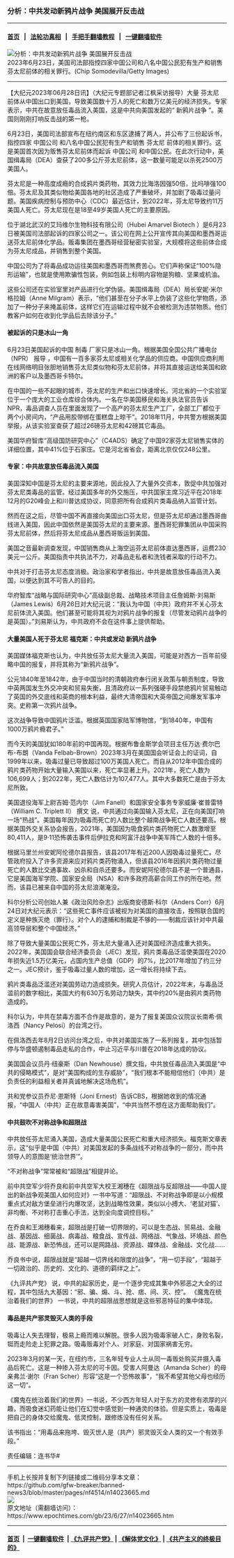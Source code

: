 ### 分析：中共发动新鸦片战争 美国展开反击战
------------------------

#### [首页](https://github.com/gfw-breaker/banned-news3/blob/master/README.md) &nbsp;&nbsp;|&nbsp;&nbsp; [法轮功真相](https://github.com/begood0513/basic/blob/master/README.md)  &nbsp;&nbsp;|&nbsp;&nbsp; [手把手翻墙教程](https://github.com/gfw-breaker/guides/wiki)  &nbsp;&nbsp;|&nbsp;&nbsp; [一键翻墙软件](https://github.com/gfw-breaker/nogfw/blob/master/README.md)  



<div><img alt="分析：中共发动新鸦片战争 美国展开反击战" class="attachment-djy_600_400 size-djy_600_400 wp-post-image" src="https://i.epochtimes.com/assets/uploads/2023/06/id14023668-GettyImages-1500918961-600x400.jpg"/>
<div class="caption">
 2023年6月23日，美国司法部指控四家中国公司和八名中国公民犯有生产和销售芬太尼前体的相关罪行。(Chip Somodevilla/Getty Images)
</div></div><hr/>


<div><p>
 【大纪元2023年06月28日讯】（大纪元专题部记者江枫采访报导）大量
 <ok href="https://www.epochtimes.com/gb/tag/%E8%8A%AC%E5%A4%AA%E5%B0%BC.html">
  芬太尼
 </ok>
 前体从中国出口到美国，导致美国数十万人的死亡和数万亿美元的经济损失。专家表示，中共在故意放任毒品流入美国，这是中共向美国发起的“
 <ok href="https://www.epochtimes.com/gb/tag/%E6%96%B0%E9%B8%A6%E7%89%87%E6%88%98%E4%BA%89.html">
  新鸦片战争
 </ok>
 ”。美国则刚刚打响反击战的第一枪。
</p>
<p>
 6月23日，美国司法部宣布在纽约南区和东区逮捕了两人，并公布了三份起诉书，指控四家
 <ok href="https://www.epochtimes.com/gb/tag/%E4%B8%AD%E5%9B%BD%E5%85%AC%E5%8F%B8.html">
  中国公司
 </ok>
 和八名中国公民犯有生产和销售
 <ok href="https://www.epochtimes.com/gb/tag/%E8%8A%AC%E5%A4%AA%E5%B0%BC.html">
  芬太尼
 </ok>
 前体的相关罪行。这是美国首次因为贩售芬太尼前体而起诉
 <ok href="https://www.epochtimes.com/gb/tag/%E4%B8%AD%E5%9B%BD%E5%85%AC%E5%8F%B8.html">
  中国公司
 </ok>
 和中国公民。在此次行动中，美国缉毒局（DEA）查获了200多公斤芬太尼前体，这一数量可能足以杀死2500万美国人。
</p>
<p>
 芬太尼是一种高度成瘾的合成鸦片类药物，其效力比海洛因强50倍，比吗啡强100倍。芬太尼及其类似物给美国各地的社区造成了严重破坏，并加剧了吸毒过量问题。美国疾病控制与预防中心（CDC）最近估计，到2022年，芬太尼导致约11万美国人死亡。芬太尼现在是18至49岁美国人死亡的主要原因。
</p>
<p>
 位于湖北武汉的艾玛维尔生物科技有限公司（Hubei
 <ok href="https://www.justice.gov/opa/pr/justice-department-announces-charges-against-china-based-chemical-manufacturing-companies">
  Amarvel Biotech
 </ok>
 ）是6月23日被美国司法部起诉的四家公司之一。该公司在网上公开宣传其向美国和墨西哥运送芬太尼前体化学品。贩毒集团在墨西哥经营秘密实验室，大规模将这些前体合成为芬太尼成品，并销售到整个美国。
</p>
<p>
 中国公司为了将毒品成功运往美国和墨西哥而煞费苦心。它们声称保证“100%隐形运输”，也就是使用欺骗性包装，例如包装上标明内容物是狗粮、坚果或机油。
</p>
<p>
 这些公司还在实验室里对产品进行化学伪装。美国缉毒局（DEA）局长安妮‧米尔格拉姆（Anne Milgram）表示，“他们甚至在分子水平上伪装了这些化学物质，添加了一种分子来掩盖前体，这样它们在运输过程中就不会被检测为违禁物质。他们教客户如何在收到化学品后去除该分子。”
</p>
<h4>
 被起诉的只是冰山一角
</h4>
<p>
 6月23日美国起诉的中国
 <ok href="https://www.epochtimes.com/gb/tag/%E5%88%B6%E6%AF%92.html">
  制毒
 </ok>
 厂家只是冰山一角。根据美国全国公共广播电台（NPR）
 <ok href="https://www.npr.org/2020/11/17/916890880/we-are-shipping-to-the-u-s-china-s-fentanyl-sellers-find-new-routes-to-drug-user">
  报导
 </ok>
 ，中国有一百多家芬太尼或相关化学品的供应商。中国供应商利用在线网络明目张胆地销售芬太尼类似物和芬太尼前体，并将其直接运送给美国和欧洲的客户以及墨西哥卡特尔。
</p>
<p>
 在中国的一些不起眼的城市，芬太尼的生产和出口快速增长。河北省的一个实验室位于一个庞大的工业仓库综合体内。一名在华美国移民和海关执法官员告诉NPR，毒品调查人员在里面发现了一个高产的芬太尼生产工厂，全部工厂都位于两个小房间内，“产品用胶带绑在蛋糕盘上晾干”。2018年11月，中共警方根据美国举报，从该实验室查获了超过26磅芬太尼和42磅其它毒品。
</p>
<p>
 美国华府智库“高级国防研究中心”（C4ADS）确定了中国92家芬太尼销售实体的详细位置，其中41%位于石家庄。它是河北省省会，距离北京仅仅248公里。
</p>
<h4>
 专家：中共故意放任毒品流入美国
</h4>
<p>
 美国深知中国是芬太尼的主要来源地，因此投入了大量外交资本，敦促中共加强对芬太尼类毒品的监管。经过美国多年的外交施压，中共国家主席习近平在2018年12月的G20峰会上和川普达成协议，同意把所有合成鸦片类毒品纳入监管计划。
</p>
<p>
 然而在这之后，尽管中国不再直接向美国出口芬太尼，但是芬太尼却通过墨西哥曲线进入美国，因此中国依然是美国芬太尼的主要来源。墨西哥犯罪集团从中国采购芬太尼前体，然后将芬太尼成品从墨西哥贩运到美国。
</p>
<p>
 美国之音最新调查发现，中国销售商从上海空运芬太尼前体直达墨西哥，运费230美元一公斤。美国指责中共执法不力，对毒品走私者和洗钱者采取的行动不力。
</p>
<p>
 中共对于打击芬太尼态度消极。政治家和学者指出，中共是故意放任毒品流入美国，以便达到其不可告人的目的。
</p>
<p>
 华府智库“战略与国际研究中心”高级副总裁、战略技术项目主任詹姆斯‧刘易斯（James Lewis）6月26日对大纪元说：“我认为中国（中共）政府并不关心芬太尼前体流入美国。他们甚至可能将其视为对鸦片战争的报复（尽管发动鸦片战争的是英国）。”刘易斯认为，中共政府不会在这件事上提供帮助。
</p>
<h4>
 大量美国人死于芬太尼 福克斯：中共或发动
 <ok href="https://www.epochtimes.com/gb/tag/%E6%96%B0%E9%B8%A6%E7%89%87%E6%88%98%E4%BA%89.html">
  新鸦片战争
 </ok>
</h4>
<p>
 美国媒体福克斯也认为，中共放任芬太尼大量流入美国，可能是对西方一百年前侵略中国的报复，并将其称为“新鸦片战争”。
</p>
<p>
 公元1840年至1842年，由于中国当时的清朝政府奉行闭关政策与朝贡制度，导致中英两国发生外交冲突和贸易失衡，且清政府以一系列强硬手段禁绝鸦片贸易触动了英国的外交底线和英商的根本利益，最终大清帝国和大英帝国之间爆发军事冲突。史称第一次鸦片战争。
</p>
<p>
 这次战争导致中国鸦片泛滥。根据英国国家陆军博物馆，“到1840年，中国有1000万鸦片瘾君子。”
</p>
<p>
 而今天的美国犹如180年前的中国再现。根据布鲁金斯学会项目主任万达‧费尔巴布-布朗（Vanda Felbab-Brown）2023年3月在美国国会听证会上的证词，自1999年以来，吸毒过量已导致超过100万美国人死亡。而自从2012年中国合成的鸦片类药物开始大量输入美国以来，死亡率显著上升。2021年，死亡人数为106,699人；到2022年，死亡人数估计为107,477人。其中大多数死亡是由于芬太尼所致。
</p>
<p>
 美国退役海军上尉吉姆‧范内尔（Jim Fanell）和国家安全事务专家威廉‧崔普雷特（William C. Triplett II）
 <ok href="https://www.usni.org/magazines/proceedings/2018/march/china-wages-drug-war">
  撰文
 </ok>
 说，中共通过向美国输入芬太尼，正在向美国打响一场“热战”。美国每年因为吸毒而死亡的人数比整个越南战争死亡人数还要高。根据美国外交关系协会报告，2021年，美国因为吸食鸦片类药物死亡人数激增至80,411人，是9‧11恐怖袭击事件后伊拉克和阿富汗战争中美军阵亡人数的十倍多。
</p>
<p>
 根据马里兰州安妮阿伦德尔县报告，该县2017年有近200人因吸毒过量死亡。尽管政府投入了许多资源来应对鸦片类药物涌入，但该县2016年因鸦片类药物过量死亡的人数比交通事故、凶杀和自杀还要多。而安妮阿伦德尔县不是一个普通县，它是美国海军学院、国家安全局（NSA）和许多政府高薪合同工作的所在地。然而，该县已被来自中国的芬太尼浪潮淹没。
</p>
<p>
 科尔分析公司创始人兼《政治风险杂志》出版商安德斯‧科尔（Anders Corr）6月24日对大纪元表示：“这些死亡事件应该被视为对美国的直接攻击，按照联合国的定义是种族灭绝（罪行）。对个人的逮捕和制裁是不够的——制裁应该针对中共最高领导层和整个中国经济。”
</p>
<p>
 除了导致大量美国公民死亡外，芬太尼大量涌入还对美国经济造成重大损失。2022年，美国国会联合经济委员会（JEC）发现，鸦片类毒品泛滥使美国在2020年损失近1.5万亿美元，占国内生产总值（GDP）的7%，比2017年增加了约三分之一。JEC预计，鉴于吸毒过量人数的增加，这一增长将持续下去。
</p>
<p>
 鸦片类毒品泛滥还对美国劳动力造成损失。研究人员估计，2022年末，与毒品泛滥前的数字相比，美国大约有630万名劳动力缺失，其中约20%是由鸦片类药物造成的。
</p>
<p>
 科尔认为，中共在禁毒方面不合作是故意的，是为了报复美国众议院议长南希‧佩洛西（Nancy Pelosi）的台湾之行。
</p>
<p>
 在佩洛西去年8月2日访问台湾之后，中共对美国实施了一系列报复，其中包括暂停与华盛顿遏制毒品走私的合作，中止习近平与川普在2018年达成的协议。
</p>
<p>
 美国国会议员丹‧纽豪斯（Dan Newhouse）撰文指，中共放任毒品流入美国是“中共的侵略模式”，是对“美国构成的生存威胁”，“我们根本不能相信他们（中共）是负责任的利益相关者并真诚地解决这场危机”。
</p>
<p>
 共和党参议员乔尼‧恩斯特（Joni Ernest）告诉CBS，根据她收到的情况通报，“中国人（中共）正在故意毒害美国”，“中共当然不想在这方面帮助我们”。
</p>
<h4>
 中共鼓吹不对称战争和超限战
</h4>
<p>
 中共放任芬太尼涌入美国，造成大量美国公民死亡和重大经济损失。福克斯文章表示，这“似乎是中国（中共）对美国发起的多条战线不对称战争的一部分，而中共领导人的意图是‘统治世界’”。
</p>
<p>
 “不对称战争”常常被和“超限战”相提并论。
</p>
<p>
 前中共空军少将乔良和前中共空军大校王湘穗在《超限战与反超限战——中国人提出的新战争观美国人如何应对》一书中写道：“超限战、不对称战争即是以小规模重点式对敌方堡垒进行内爆攻坚，达到战略性效果，类似以小搏大、‘老鼠对猫’、非均衡、不对称打击重心手法，达到全向度调控目标。”
</p>
<p>
 在乔良和王湘穗看来，超限战是打破一切界限的，可以是生态战、贸易战、金融战、基因战、细菌战、病毒战、粮食战、宣传战、网络战、气象战、环境战、颜色战、能源战、新恐怖战，还可以是网路战、资源战、媒体战、金融战、文化战……
</p>
<p>
 乔良书中说，超限战就是“超越一切界线和限度的战争”，“用一切手段”，“超越于一切政治的、历史的、文化的、道德的羁绊之上”。
</p>
<p>
 <ok href="http://www.ninecommentaries.com/chinese-traditional-2">
  《九评共产党》
 </ok>
 说，中共的起家历史，是一个逐步完成其集中外邪恶之大全的过程，其中包括九大基因：“邪、骗、煽、斗、抢、痞、间、灭、控”。
 <ok href="https://www.epochtimes.com/gb/18/12/23/n10928319.htm">
  《魔鬼在统治着我们的世界》
 </ok>
 一书说，中共的超限战思想就是这些邪恶特征的集中体现。
</p>
<h4>
 毒品是共产邪灵毁灭人类的手段
</h4>
<p>
 吸毒让人失去理智，极易上瘾而难以解脱。很多人因为吸毒家破人亡，身败名裂，铤而走险走上犯罪之路。吸毒贩毒对个人、对家庭、对国家祸害无穷。
</p>
<p>
 2023年3月的某一天，在纽约市，三名年轻专业人士从同一毒贩处购买并摄入毒品后死亡。这是一种掺入芬太尼的可卡因。受害人阿曼达（Amanda Scher）的母亲弗兰‧谢尔（Fran Scher）形容“这是一个恐怖故事”，“我不希望其他父母也经历这一切”。
</p>
<p>
 《魔鬼在统治着我们的世界》一书说，不少西方年轻人对于东方的灵修有浓厚的兴趣，而吸食迷幻药能让他们在幻觉中感觉到一种通灵的体验。但是实质上，吸毒是把自己的身体交给魔鬼、低灵控制，跟修炼没有任何关系。
</p>
<p>
 该书指出：“用毒品来拖垮、毁灭世人是（共产）邪灵毁灭全人类的又一个有效手段。”
</p>
<p>
 责任编辑：连书华#
</p>
</div>
<hr/>
手机上长按并复制下列链接或二维码分享本文章：<br/>
https://github.com/gfw-breaker/banned-news3/blob/master/pages/nf4514/n14023665.md <br/>
<a href='https://github.com/gfw-breaker/banned-news3/blob/master/pages/nf4514/n14023665.md'><img src='https://github.com/gfw-breaker/banned-news3/blob/master/pages/nf4514/n14023665.md.png'/></a> <br/>
原文地址（需翻墙访问）：https://www.epochtimes.com/gb/23/6/27/n14023665.htm


------------------------
#### [首页](https://github.com/gfw-breaker/banned-news3/blob/master/README.md) &nbsp;|&nbsp; [一键翻墙软件](https://github.com/gfw-breaker/nogfw/blob/master/README.md) &nbsp;| [《九评共产党》](https://github.com/gfw-breaker/9ping.md/blob/master/README.md#九评之一评共产党是什么) | [《解体党文化》](https://github.com/gfw-breaker/jtdwh.md/blob/master/README.md) | [《共产主义的终极目的》](https://github.com/gfw-breaker/gczydzjmd.md/blob/master/README.md)


<img src='http://gfw-breaker.win/banned-news3/pages/nf4514/n14023665.md' width='0px' height='0px'/>